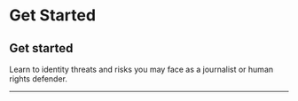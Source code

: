 # Get Started

## Get started

Learn to identity threats and risks you may face as a journalist or human rights defender.

***